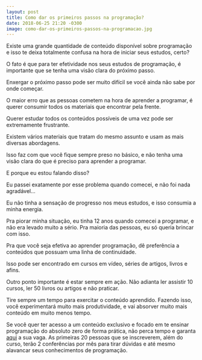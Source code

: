 ```yaml
---
layout: post
title: Como dar os primeiros passos na programação?
date: 2018-06-25 21:20 -0300
image: como-dar-os-primeiros-passos-na-programacao.jpg
---
```


Existe uma grande quantidade de conteúdo disponível sobre programação e isso te deixa totalmente confusa na hora de iniciar seus estudos, certo?

O fato é que para ter efetividade nos seus estudos de programação, é importante que se tenha uma visão clara do próximo passo.

Enxergar o próximo passo pode ser muito difícil se você ainda não sabe por onde começar.

O maior erro que as pessoas cometem na hora de aprender a programar, é querer consumir todos os materiais que encontrar pela frente.

Querer estudar todos os conteúdos possíveis de uma vez pode ser extremamente frustrante. 

Existem vários materiais que tratam do mesmo assunto e usam as mais diversas abordagens.

Isso faz com que você fique sempre preso no básico, e não tenha uma visão clara do que é preciso para aprender a programar.

E porque eu estou falando disso?

Eu passei exatamente por esse problema quando comecei, e não foi nada agradável…

Eu não tinha a sensação de progresso nos meus estudos, e isso consumia a minha energia.

Pra piorar minha situação, eu tinha 12 anos quando comecei a programar, e não era levado muito a sério. Pra maioria das pessoas, eu só queria brincar com isso.

Pra que você seja efetiva ao aprender programação, dê preferência a conteúdos que possuam uma linha de continuidade.

Isso pode ser encontrado em cursos em vídeo, séries de artigos, livros e afins.

Outro ponto importante é estar sempre em ação. Não adianta ler assistir 10 cursos, ler 50 livros ou artigos e não praticar.

Tire sempre um tempo para exercitar o conteúdo aprendido. Fazendo isso, você experimentará muito mais produtividade, e vai absorver muito mais conteúdo em muito menos tempo.

Se você quer ter acesso a um conteúdo exclusivo e focado em te ensinar programação do absoluto zero de forma prática, não perca tempo e garanta [aqui](codeempowerment.com.br) a  sua vaga.
As primeiras 20 pessoas que se inscreverem, além do curso, terão 2 conferências por mês para tirar dúvidas e até mesmo alavancar seus conhecimentos de programação.

